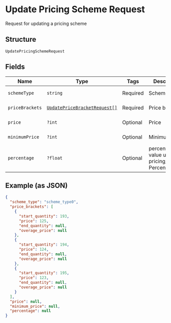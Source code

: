 
# Update Pricing Scheme Request

Request for updating a pricing scheme

## Structure

`UpdatePricingSchemeRequest`

## Fields

| Name | Type | Tags | Description | Getter | Setter |
|  --- | --- | --- | --- | --- | --- |
| `schemeType` | `string` | Required | Scheme type | getSchemeType(): string | setSchemeType(string schemeType): void |
| `priceBrackets` | [`UpdatePriceBracketRequest[]`](../../doc/models/update-price-bracket-request.md) | Required | Price brackets | getPriceBrackets(): array | setPriceBrackets(array priceBrackets): void |
| `price` | `?int` | Optional | Price | getPrice(): ?int | setPrice(?int price): void |
| `minimumPrice` | `?int` | Optional | Minimum price | getMinimumPrice(): ?int | setMinimumPrice(?int minimumPrice): void |
| `percentage` | `?float` | Optional | percentual value used in pricing_scheme Percent | getPercentage(): ?float | setPercentage(?float percentage): void |

## Example (as JSON)

```json
{
  "scheme_type": "scheme_type0",
  "price_brackets": [
    {
      "start_quantity": 193,
      "price": 125,
      "end_quantity": null,
      "overage_price": null
    },
    {
      "start_quantity": 194,
      "price": 124,
      "end_quantity": null,
      "overage_price": null
    },
    {
      "start_quantity": 195,
      "price": 123,
      "end_quantity": null,
      "overage_price": null
    }
  ],
  "price": null,
  "minimum_price": null,
  "percentage": null
}
```

